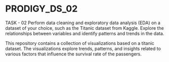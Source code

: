 # PRODIGY_DS_02
TASK - 02 Perform data cleaning and exploratory data analysis (EDA) on a dataset of your choice, such as the Titanic dataset from Kaggle. Explore the relationships between variables and identify patterns and trends in the data.

This repository contains a collection of visualizations based on a titanic dataset. The visualizations explore trends, patterns, and insights related to various factors that influence the survival rate of the passengers.
